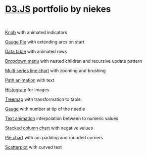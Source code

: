 # [D3.JS][1] portfolio by niekes

<br>

[Knob][15] with animated indicators

[Gauge Pie][14] with extending arcs on start

[Data table][13] with animated rows

[Dropdown menu][12] with nested children and recursive update pattern

[Multi series line chart][11] with zooming and brushing

[Path animation][10] with text

[Histogram][9] for images

[Treemap][8] with transformation to table

[Gauge][7] with number at tip of the needle

[Text animation][6] interpolation between to numeric values

[Stacked column chart][5] with negative values

[Pie chart][4] with arc padding and rounded corners

[Scatterplot][3] with curved text

[1]: https://d3js.org/
[2]: https://niekes.github.io/d3/#/
[3]: https://niekes.github.io/d3/#/scatterplot
[4]: https://niekes.github.io/d3/#/piechart
[5]: https://niekes.github.io/d3/#/stackedcolumnchart
[6]: https://niekes.github.io/d3/#/textanimation
[7]: https://niekes.github.io/d3/#/gauge
[8]: https://niekes.github.io/d3/#/treemap
[9]: https://niekes.github.io/d3/#/histogram
[10]: https://niekes.github.io/d3/#/pathanimation
[11]: https://niekes.github.io/d3/#/linechart
[12]: https://niekes.github.io/d3/#/dropdown
[13]: https://niekes.github.io/d3/#/datatable
[14]: https://niekes.github.io/d3/#/gaugepie
[15]: https://niekes.github.io/d3/#/knob
